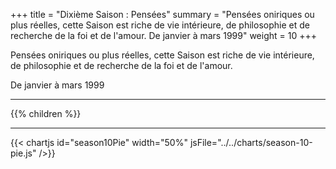 +++
title = "Dixième Saison : Pensées"
summary = "Pensées oniriques ou plus réelles, cette Saison est riche de vie intérieure, de philosophie et de recherche de la foi et de l'amour. De janvier à mars 1999"
weight = 10
+++

Pensées oniriques ou plus réelles, cette Saison est riche de vie intérieure, de philosophie et de recherche de la foi et de l'amour.

De janvier à mars 1999

---
{{% children  %}}

---
{{< chartjs id="season10Pie" width="50%" jsFile="../../charts/season-10-pie.js" />}}
